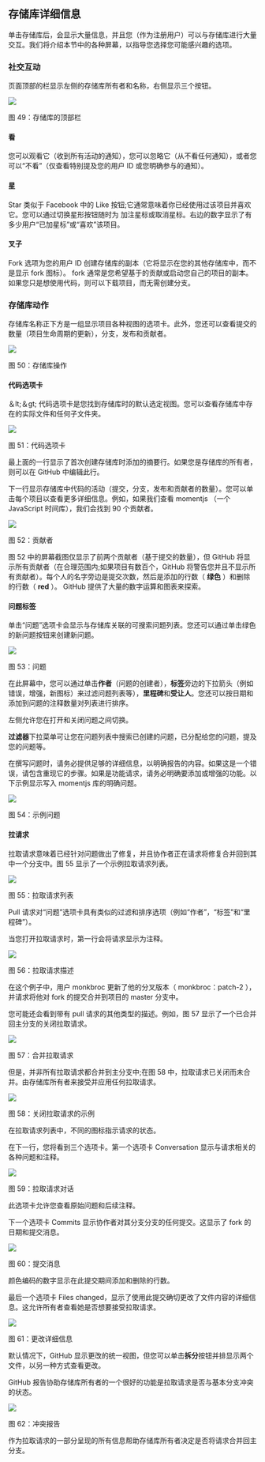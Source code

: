 ## 存储库详细信息

单击存储库后，会显示大量信息，并且您（作为注册用户）可以与存储库进行大量交互。我们将介绍本节中的各种屏幕，以指导您选择您可能感兴趣的选项。

### 社交互动

页面顶部的栏显示左侧的存储库所有者和名称，右侧显示三个按钮。

![](img/00053.jpeg)

图 49：存储库的顶部栏

#### 看

您可以观看它（收到所有活动的通知），您可以忽略它（从不看任何通知），或者您可以“不看”（仅查看特别提及您的用户 ID 或您明确参与的通知）。

#### 星

Star 类似于 Facebook 中的 Like 按钮;它通常意味着你已经使用过该项目并喜欢它。您可以通过切换星形按钮随时为  加注星标或取消星标。右边的数字显示了有多少用户“已加星标”或“喜欢”该项目。

#### 叉子

Fork 选项为您的用户 ID 创建存储库的副本（它将显示在您的其他存储库中，而不是显示 fork 图标）。 fork 通常是您希望基于的贡献或启动您自己的项目的副本。如果您只是想使用代码，则可以下载项目，而无需创建分支。

### 存储库动作

存储库名称正下方是一组显示项目各种视图的选项卡。此外，您还可以查看提交的数量（项目生命周期的更新），分支，发布和贡献者。

![](img/00054.jpeg)

图 50：存储库操作

#### 代码选项卡

＆lt;＆gt; 代码选项卡是您找到存储库时的默认选定视图。您可以查看存储库中存在的实际文件和任何子文件夹。

![](img/00055.jpeg)

图 51：代码选项卡

最上面的一行显示了首次创建存储库时添加的摘要行。如果您是存储库的所有者，则可以在 GitHub 中编辑此行。

下一行显示存储库中代码的活动（提交，分支，发布和贡献者的数量）。您可以单击每个项目以查看更多详细信息。例如，如果我们查看 momentjs （一个 JavaScript 时间库），我们会找到 90 个贡献者。

![](img/00056.jpeg)

图 52：贡献者

图 52 中的屏幕截图仅显示了前两个贡献者（基于提交的数量），但 GitHub 将显示所有贡献者（在合理范围内;如果项目有数百个，GitHub 将警告您并且不显示所有贡献者）。每个人的名字旁边是提交次数，然后是添加的行数（ **绿色** ）和删除的行数（ **red** ）。 GitHub 提供了大量的数字运算和图表来探索。

#### 问题标签

单击“问题”选项卡会显示与存储库关联的可搜索问题列表。您还可以通过单击绿色的新问题按钮来创建新问题。

![](img/00057.jpeg)

图 53：问题

在此屏幕中，您可以通过单击**作者**（问题的创建者），**标签**旁边的下拉箭头（例如错误，增强，新图标）来过滤问题列表等），**里程碑**和**受让人**。您还可以按日期和添加到问题的注释数量对列表进行排序。

左侧允许您在打开和关闭问题之间切换。

**过滤器**下拉菜单可让您在问题列表中搜索已创建的问题，已分配给您的问题，提及您的问题等。

在撰写问题时，请务必提供足够的详细信息，以明确报告的内容。如果这是一个错误，请包含重现它的步骤。如果是功能请求，请务必明确要添加或增强的功能。以下示例显示写入 momentjs 库的明确问题。

![](img/00058.jpeg)

图 54：示例问题

#### 拉请求

拉取请求意味着已经针对问题做出了修复，并且协作者正在请求将修复合并回到其中一个分支中。图 55 显示了一个示例拉取请求列表。

![](img/00059.jpeg)

图 55：拉取请求列表

Pull 请求对“问题”选项卡具有类似的过滤和排序选项（例如“作者”，“标签”和“里程碑”）。

当您打开拉取请求时，第一行会将请求显示为注释。

![](img/00060.jpeg)

图 56：拉取请求描述

在这个例子中，用户 monkbroc 更新了他的分叉版本（ monkbroc：patch-2 ），并请求将他对 fork 的提交合并到项目的 master 分支中。

您可能还会看到带有 pull 请求的其他类型的描述。例如，图 57 显示了一个已合并回主分支的关闭拉取请求。

![](img/00061.jpeg)

图 57：合并拉取请求

但是，并非所有拉取请求都合并到主分支中;在图 58 中，拉取请求已关闭而未合并。由存储库所有者来接受并应用任何拉取请求。

![](img/00062.jpeg)

图 58：关闭拉取请求的示例

在拉取请求列表中，不同的图标指示请求的状态。

在下一行，您将看到三个选项卡。第一个选项卡 Conversation 显示与请求相关的各种问题和注释。

![](img/00063.jpeg)

图 59：拉取请求对话

此选项卡允许您查看原始问题和后续注释。

下一个选项卡 Commits 显示协作者对其分支分支的任何提交。这显示了 fork 的日期和提交消息。

![](img/00064.jpeg)

图 60：提交消息

颜色编码的数字显示在此提交期间添加和删除的行数。

最后一个选项卡 Files changed，显示了使用此提交确切更改了文件内容的详细信息。这允许所有者查看她是否想要接受拉取请求。

![](img/00065.jpeg)

图 61：更改详细信息

默认情况下，GitHub 显示更改的统一视图，但您可以单击**拆分**按钮并排显示两个文件，以另一种方式查看更改。

GitHub 报告协助存储库所有者的一个很好的功能是拉取请求是否与基本分支冲突的状态。

![](img/00066.jpeg)

图 62：冲突报告

作为拉取请求的一部分呈现的所有信息帮助存储库所有者决定是否将请求合并回主分支。
